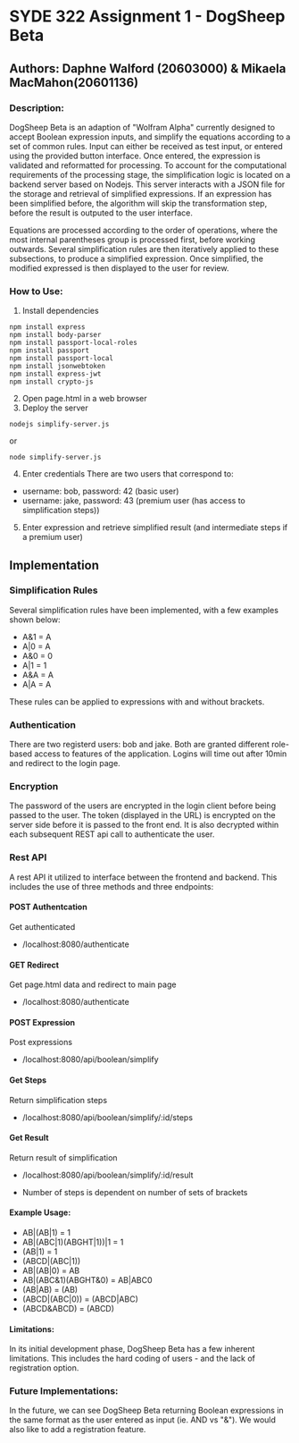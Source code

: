 # SYDE 322 Assignment 1 - DogSheep Beta
## Authors: Daphne Walford (20603000) & Mikaela MacMahon(20601136)


### Description:
DogSheep Beta is an adaption of "Wolfram Alpha" currently designed to accept Boolean expression inputs, and simplify the equations according to a set of common rules. Input can either be received as test input, or entered using the provided button interface. Once entered, the expression is validated and reformatted for processing. To account for the computational requirements of the processing stage, the simplification logic is located on a backend server based on Nodejs. This server interacts with a JSON file for the storage and retrieval of simplified expressions. If an expression has been simplified before, the algorithm will skip the transformation step, before the result is outputed to the user interface.

Equations are processed according to the order of operations, where the most internal parentheses group is processed first, before working outwards. Several simplification rules are then iteratively applied to these subsections, to produce a simplified expression. Once simplified, the modified expressed is then displayed to the user for review. 

### How to Use:
1. Install dependencies
```
npm install express
npm install body-parser
npm install passport-local-roles
npm install passport
npm install passport-local
npm install jsonwebtoken
npm install express-jwt
npm install crypto-js
```
2. Open page.html in a web browser
3. Deploy the server
```
nodejs simplify-server.js
```
or
```
node simplify-server.js
```
4. Enter credentials 
There are two users that correspond to:
* username: bob, password: 42 (basic user)
* username: jake, password: 43 (premium user (has access to simplification steps))

5. Enter expression and retrieve simplified result (and intermediate steps if a premium user)

## Implementation

### Simplification Rules
Several simplification rules have been implemented, with a few examples shown below:
* A&1 = A
* A|0 = A
* A&0 = 0
* A|1 = 1
* A&A = A
* A|A = A

These rules can be applied to expressions with and without brackets. 

### Authentication
There are two registerd users: bob and jake. Both are granted different role-based access to features of the application. 
Logins will time out after 10min and redirect to the login page.

### Encryption
The password of the users are encrypted in the login client before being passed to the user. The token (displayed in the URL) is encrypted on the server side before it is passed to the front end. It is also decrypted within each subsequent REST api call to authenticate the user.

### Rest API
A rest API it utilized to interface between the frontend and backend. This includes the use of three methods and three endpoints:
#### POST Authentcation
Get authenticated
 - /localhost:8080/authenticate
#### GET Redirect
Get page.html data and redirect to main page
 - /localhost:8080/authenticate
#### POST Expression
Post expressions
 - /localhost:8080/api/boolean/simplify
#### Get Steps 
Return simplification steps
- /localhost:8080/api/boolean/simplify/:id/steps
#### Get Result
Return result of simplification
- /localhost:8080/api/boolean/simplify/:id/result

* Number of steps is dependent on number of sets of brackets

#### Example Usage:
* AB|(AB|1) = 1
* AB|(ABC|1)(ABGHT|1))|1 = 1
* (AB|1) = 1
* (ABCD|(ABC|1))
* AB|(AB|0) = AB
* AB|(ABC&1)(ABGHT&0) = AB|ABC0 
* (AB|AB) = (AB)
* (ABCD|(ABC|0)) = (ABCD|ABC)
* (ABCD&ABCD) = (ABCD)

#### Limitations:
In its initial development phase, DogSheep Beta has a few inherent limitations. This includes the hard coding of users - and the lack of registration option.

### Future Implementations:
In the future, we can see DogSheep Beta returning Boolean expressions in the same format as the user entered as input (ie. AND vs "&"). We would also like to add a registration feature.
